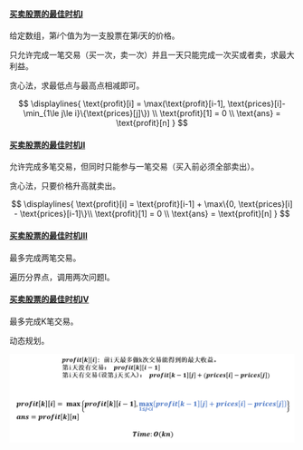 #### [买卖股票的最佳时机Ⅰ](https://leetcode.com/problems/best-time-to-buy-and-sell-stock/)

给定数组，第$i$个值为为一支股票在第$i$天的价格。

只允许完成一笔交易（买一次，卖一次）并且一天只能完成一次买或者卖，求最大利益。

贪心法，求最低点与最高点相减即可。

$$
\displaylines{
\text{profit}[i] = \max(\text{profit}[i-1], \text{prices}[i]-\min_{1\le j\le i}\{\text{prices}[j]\}) \\
\text{profit}[1] = 0 \\
\text{ans} = \text{profit}[n]
}
$$


#### [买卖股票的最佳时机Ⅱ](https://leetcode.com/problems/best-time-to-buy-and-sell-stock-ii/)

允许完成多笔交易，但同时只能参与一笔交易（买入前必须全部卖出）。

贪心法，只要价格升高就卖出。

$$
\displaylines{
\text{profit}[i] = \text{profit}[i-1] + \max\{0, \text{prices}[i] - \text{prices}[i-1]\}\\
\text{profit}[1] = 0 \\
\text{ans} = \text{profit}[n]
}
$$


#### [买卖股票的最佳时机Ⅲ](https://leetcode.com/problems/best-time-to-buy-and-sell-stock-iii/)

最多完成两笔交易。

遍历分界点，调用两次问题Ⅰ。


#### [买卖股票的最佳时机Ⅳ](https://leetcode.com/problems/best-time-to-buy-and-sell-stock-iv/)

最多完成K笔交易。

动态规划。


![image-20210705130203572](best_time_to_buy_and_sell_stock.assets/image-20210705130203572.png)